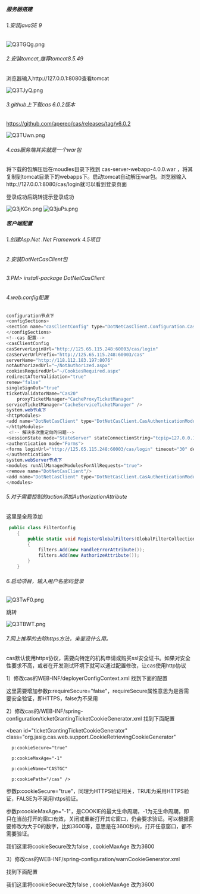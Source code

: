 ##### 服务器搭建

###### 1.安装javaSE 9

![Q3TGQg.png](https://s2.ax1x.com/2019/12/05/Q3TGQg.png)

###### 2.安装tomcat,推荐tomcat8.5.49

浏览器输入http://127.0.0.1:8080查看tomcat

![Q3TJyQ.png](https://s2.ax1x.com/2019/12/05/Q3TJyQ.png)

###### 3.github上下载cas 6.0.2版本

 https://github.com/apereo/cas/releases/tag/v6.0.2 

![Q3TUwn.png](https://s2.ax1x.com/2019/12/05/Q3TUwn.png)

###### 4.cas服务端其实就是一个war包

将下载的包解压后在moudles目录下找到 cas-server-webapp-4.0.0.war ，将其复制到tomcat目录下的webapps下。启动tomcat自动解压war包。浏览器输入http://127.0.0.1:8080/cas/login就可以看到登录页面

登录成功后跳转提示登录成功

![Q3jKGn.png](https://s2.ax1x.com/2019/12/05/Q3jKGn.png)
![Q3juPs.png](https://s2.ax1x.com/2019/12/05/Q3juPs.png)

  

##### 客户端配置

###### 1.创建Asp.Net .Net Framework 4.5项目

###### 2.安装DotNetCasClient包

###### 3.PM> install-package DotNetCasClient

###### 4.web.config配置 

```C#
configuration节点下
<configSections>
<section name="casClientConfig" type="DotNetCasClient.Configuration.CasClientConfiguration, DotNetCasClient"/>
</configSections>
<!--cas 配置-->
<casClientConfig
casServerLoginUrl="http://125.65.115.248:60003/cas/login"
casServerUrlPrefix="http://125.65.115.248:60003/cas"
serverName="http://118.112.183.197:8076"
notAuthorizedUrl="~/NotAuthorized.aspx"
cookiesRequiredUrl="~/CookiesRequired.aspx"
redirectAfterValidation="true"
renew="false"
singleSignOut="true"
ticketValidatorName="Cas20"
    proxyTicketManager="CacheProxyTicketManager" 
serviceTicketManager="CacheServiceTicketManager" />
system.web节点下
<httpModules>
<add name="DotNetCasClient" type="DotNetCasClient.CasAuthenticationModule,DotNetCasClient"/>
</httpModules>
 <!-- 解决多次重定向的问题-->  
<sessionState mode="StateServer" stateConnectionString="tcpip=127.0.0.1:42424" timeout="20" cookieless="false"/>
<authentication mode="Forms">
<forms loginUrl="http://125.65.115.248:60003/cas/login" timeout="30" defaultUrl="/Home/Index" cookieless="UseCookies" slidingExpiration="true" path="/"/>
</authentication>
system.webServer节点下
<modules runAllManagedModulesForAllRequests="true">
<remove name="DotNetCasClient"/>
<add name="DotNetCasClient" type="DotNetCasClient.CasAuthenticationModule,DotNetCasClient"/>
</modules>
```

###### 5.对于需要控制的action添加AuthorizationAttribute

这里是全局添加

```C#
 public class FilterConfig
    {
        public static void RegisterGlobalFilters(GlobalFilterCollection filters)
        {
            filters.Add(new HandleErrorAttribute());
            filters.Add(new AuthorizeAttribute());
        }
    }
```

###### 6.启动项目，输入用户名密码登录

![Q3TwF0.png](https://s2.ax1x.com/2019/12/05/Q3TwF0.png)

跳转

![Q3TBWT.png](https://s2.ax1x.com/2019/12/05/Q3TBWT.png)



###### 7.网上推荐的去除https方法，亲鉴没什么用。

cas默认使用https协议，需要向特定的机构申请或购买ssl安全证书。如果对安全性要求不高，或者在开发测试环境下就可以通过配置修改，让cas使用http协议

1）修改cas的WEB-INF/deployerConfigContext.xml
找到下面的配置

<bean class="org.jasig.cas.authentication.handler.support.HttpBasedServiceCredentialsAuthenticationHandler"
p:httpClient-ref="httpClient"/>

这里需要增加参数p:requireSecure="false"，requireSecure属性意思为是否需要安全验证，即HTTPS，false为不采用

2）修改cas的/WEB-INF/spring-configuration/ticketGrantingTicketCookieGenerator.xml
找到下面配置

<bean id="ticketGrantingTicketCookieGenerator" class="org.jasig.cas.web.support.CookieRetrievingCookieGenerator"

      p:cookieSecure="true"
    
      p:cookieMaxAge="-1"
    
      p:cookieName="CASTGC"
    
      p:cookiePath="/cas" />

参数p:cookieSecure="true"，同理为HTTPS验证相关，TRUE为采用HTTPS验证，FALSE为不采用https验证。

参数p:cookieMaxAge="-1"，是COOKIE的最大生命周期，-1为无生命周期，即只在当前打开的窗口有效，关闭或重新打开其它窗口，仍会要求验证。可以根据需要修改为大于0的数字，比如3600等，意思是在3600秒内，打开任意窗口，都不需要验证。

我们这里将cookieSecure改为false ,  cookieMaxAge 改为3600

3）修改cas的WEB-INF/spring-configuration/warnCookieGenerator.xml

找到下面配置

<bean id="warnCookieGenerator" class="org.jasig.cas.web.support.CookieRetrievingCookieGenerator"
p:cookieSecure="true"
p:cookieMaxAge="-1"
p:cookieName="CASPRIVACY"
p:cookiePath="/cas" />

 

我们这里将cookieSecure改为false ,  cookieMaxAge 改为3600
